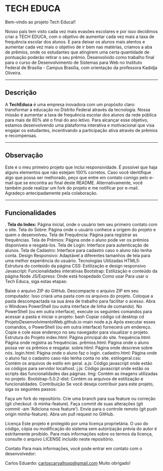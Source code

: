 # **TECH EDUCA**

Bem-vindo ao projeto Tech Educa!!

Nosso país tem visto cada vez mais evasões escolares e por isso decidimos criar a TECH EDUCA, com o objetivo de aumentar cada vez mais a taxa de frequência escolar dos alunos. E para deixar os alunos mais atentos e aumentar cada vez mais o objetivo de ir bem nas matérias, criamos a aba de prêmios, onde os estudantes que atingirem uma certa quantidade de pontuação poderão retirar o seu prêmio. Desenvolvido como trabalho final para o curso de Desenvolvimento de Sistemas para Web no Instituto Federal de Brasília - Campus Brasília, com orientação da professora Kadidja Oliveira.

-------------------------------------------------------------------------------------------------------------------------------------------------------------------------------------------

## **Descrição**

A **TechEduca** é uma empresa inovadora com um propósito claro: transformar a educação no Distrito Federal através da tecnologia. Nossa missão é aumentar a taxa de frequência escolar dos alunos da rede pública para mais de 80% até o final do ano letivo. Para alcançar esse objetivo, estamos desenvolvendo uma plataforma interativa e motivacional que visa engajar os estudantes, incentivando a participação ativa através de prêmios e recompensas.

-------------------------------------------------------------------------------------------------------------------------------------------------------------------------------------------

## **Observação**

Este é o meu primeiro projeto que inclui responsividade. É possível que haja alguns elementos que não estejam 100% corretos. Caso você identifique algo que possa ser melhorado, peço que entre em contato comigo pelo e-mail que se encontra ao final deste README. Alternativamente, você também pode realizar um fork do projeto e me notificar por e-mail. Agradeço antecipadamente pela colaboração.

-------------------------------------------------------------------------------------------------------------------------------------------------------------------------------------------

## **Funcionalidades**

. **Tela do Index:** Página inicial, onde o usuário tem seu primeiro contato com o site.
Tela do Sobre: Página onde o usuário conhece a origem do projeto e quem o desenvolveu.
Tela de Frequência: Página para registrar as frequências.
Tela de Prêmios: Página onde o aluno pode ver os prêmios disponíveis e resgatá-los.
Tela de Login: Interface para autenticação de alunos.
Tela de Cadastro: Interface para cadastro caso o aluno não tenha conta.
Design Responsivo: Adaptável a diferentes tamanhos de tela para uma melhor experiência do usuário.
Tecnologias Utilizadas
HTML5: Estrutura do conteúdo da página
CSS: Estilização e design responsivo
Javascript: Funcionalidades interativas
Bootstrap: Estilização e conteúdo da página
Node JS/Express: Onde está hospedado
Como usar
Para usar o Tech Educa, siga estas etapas:

Baixe o arquivo ZIP do GitHub.
Descompacte o arquivo ZIP em seu computador. Isso criará uma pasta com os arquivos do projeto.
Coloque a pasta descompactada na sua área de trabalho para facilitar o acesso.
Abra o Windows PowerShell (ou outra interface de linha de comando).
No PowerShell (ou em outra interface), execute os seguintes comandos para acessar a pasta e iniciar o projeto:
bash
Copiar código
cd desktop
cd ProjetoDesenvolvimentoWeb.github.io-main
node a.js
Após executar esses comandos, o PowerShell (ou em outra interface) fornecerá um endereço. Copie e cole esse endereço no seu navegador para visualizar o projeto.
Estrutura do Projeto
index.html: Página principal do site.
frequência.html: Página onde registra as frequências.
prêmios.html: Página onde o aluno possa ver os prêmios e resgatar.
sobre.html: Página onde descreve sobre nós.
login.html: Página onde o aluno faz o login.
cadastro.html: Página onde o aluno faz o cadastro caso não tenha conta no site.
estilogeral.css: Contém os arquivos de estilo em geral.
a.js: Código javascript onde estão os códigos para servidor localhost.
j.js: Código javascript onde estão os scripts das funcionalidades das páginas.
Img: Contém as imagens utilizadas no projeto.
Bootstrap-5.0.2-dist: Contém os arquivos de estilização e funcionalidades.
Contribuição
Se você deseja contribuir para este projeto, siga os seguintes passos:

Faça um fork do repositório.
Crie uma branch para sua feature ou correção (git checkout -b minha-feature).
Faça commit de suas alterações (git commit -am 'Adiciona nova feature').
Envie para o controle remoto (git push origin minha-feature).
Abra um pull request no GitHub.

Licença
Este projeto é protegido por uma licença proprietária. O uso do código, cópia ou modificação do sistema sem autorização prévia do autor é estritamente proibido. Para mais informações sobre os termos da licença, consulte o arquivo LICENSE incluído neste repositório.

Contato
Para mais informações, você pode entrar em contato com o desenvolvedor:

Carlos Eduardo: carloscarvalhoxp@gmail.com
Muito obrigado!
